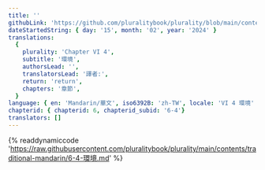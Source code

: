 ```yaml
---
title: ''
githubLink: 'https://github.com/pluralitybook/plurality/blob/main/contents/traditional-mandarin/6-4-環境.md'
dateStartedString: { day: '15', month: '02', year: '2024' }
translations:
  {
    plurality: 'Chapter VI 4',
    subtitle: '環境',
    authorsLead: '',
    translatorsLead: '譯者:',
    return: 'return',
    chapters: '章節',
  }
language: { en: 'Mandarin/華文', iso6392B: 'zh-TW', locale: 'VI 4 環境' }
chapterid: { chapterid: 6, chapterid_subid: '6-4'}
translators: []
---
```

{% readdynamiccode 'https://raw.githubusercontent.com/pluralitybook/plurality/main/contents/traditional-mandarin/6-4-環境.md' %}
